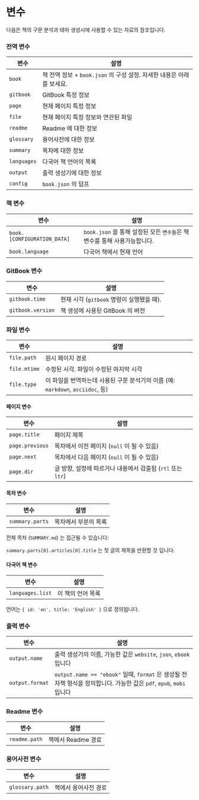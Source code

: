 # 변수

다음은 책의 구문 분석과 테마 생성시에 사용할 수 있는 자료의 참조입니다.

### 전역 변수

| 변수 | 설명 |
| -------- | ----------- |
| `book` | 책 전역 정보 + `book.json` 의 구성 설정. 자세한 내용은 아래를 보세요. |
| `gitbook` | GitBook 특정 정보 |
| `page` | 현재 페이지 특정 정보 |
| `file` | 현재 페이지 특정 정보와 연관된 파일 |
| `readme` | Readme 에 대한 정보 |
| `glossary` | 용어사전에 대한 정보 |
| `summary` | 목차에 대한 정보 |
| `languages` | 다국어 책 언어의 목록 |
| `output` | 출력 생성기에 대한 정보 |
| `config` | `book.json` 의 덤프 |

### 책 변수

| 변수 | 설명 |
| -------- | ----------- |
| `book.[CONFIGURATION_DATA]` | `book.json` 을 통해 설정된 모든 `변수들`은 책 변수를 통해 사용가능합니다. |
| `book.language` | 다국어 책에서 현재 언어 |

### GitBook 변수

| 변수 | 설명 |
| -------- | ----------- |
| `gitbook.time` | 현재 시각 (`gitbook` 명령이 실행됐을 때). |
| `gitbook.version` | 책 생성에 사용된 GitBook 의 버전 |

### 파일 변수

| 변수 | 설명 |
| -------- | ----------- |
| `file.path` | 원시 페이지 경로 |
| `file.mtime` | 수정된 시각. 파일이 수정된 마지막 시각 |
| `file.type` | 이 파일을 번역하는데 사용된 구문 분석기의 이름 (예: `markdown`, `asciidoc`, 등) |

#### 페이지 변수

| 변수 | 설명 |
| -------- | ----------- |
| `page.title` | 페이지 제목 |
| `page.previous` | 목차에서 이전 페이지 (`null` 이 될 수 있음) |
| `page.next` | 목차에서 다음 페이지 (`null` 이 될 수 있음) |
| `page.dir` | 글 방향, 설정에 따르거나 내용에서 검출됨 (`rtl` 또는 `ltr`) |

#### 목차 변수

| 변수 | 설명 |
| -------- | ----------- |
| `summary.parts` | 목차에서 부분의 목록 |

전체 목차 (`SUMMARY.md`) 는 접근될 수 있습니다:

`summary.parts[0].articles[0].title` 는 첫 글의 제목을 반환할 것 입니다.

#### 다국어 책 변수

| 변수 | 설명 |
| -------- | ----------- |
| `languages.list` | 이 책의 언어 목록 |

언어는 `{ id: 'en', title: 'English' }` 으로 정의됩니다.

### 출력 변수

| 변수 | 설명 |
| -------- | ----------- |
| `output.name` | 출력 생성기의 이름, 가능한 값은 `website`, `json`, `ebook` 입니다 |
| `output.format` | `output.name == "ebook"` 일때, `format` 은 생성될 전자책 형식을 정의합니다. 가능한 값은 `pdf`, `epub`, `mobi` 입니다 |

### Readme 변수

| 변수 | 설명 |
| -------- | ----------- |
| `readme.path` | 책에서 Readme 경로 |

### 용어사전 변수

| 변수 | 설명 |
| -------- | ----------- |
| `glossary.path` | 책에서 용어사전 경로 |
